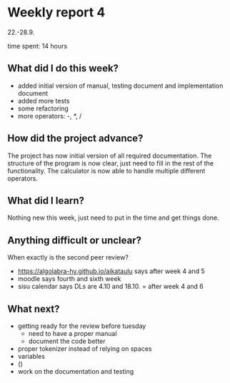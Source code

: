# Weekly report 4

22.-28.9.

time spent: 14 hours

## What did I do this week?
- added initial version of manual, testing document and implementation document  
- added more tests
- some refactoring
- more operators: -, *, /

## How did the project advance?
The project has now initial version of all required documentation. 
The structure of the program is now clear, just need to fill in 
the rest of the functionality. The calculator is now able 
to handle multiple different operators.

## What did I learn?
Nothing new this week, just need to put in the time and get things done.

## Anything difficult or unclear?  
When exactly is the second peer review? 
- https://algolabra-hy.github.io/aikataulu says after week 4 and 5
- moodle says fourth and sixth week
- sisu calendar says DLs are 4.10 and 18.10. = after week 4 and 6

## What next?  
- getting ready for the review before tuesday  
  - need to have a proper manual
  - document the code better
- proper tokenizer instead of relying on spaces
- variables
- ()
- work on the documentation and testing
